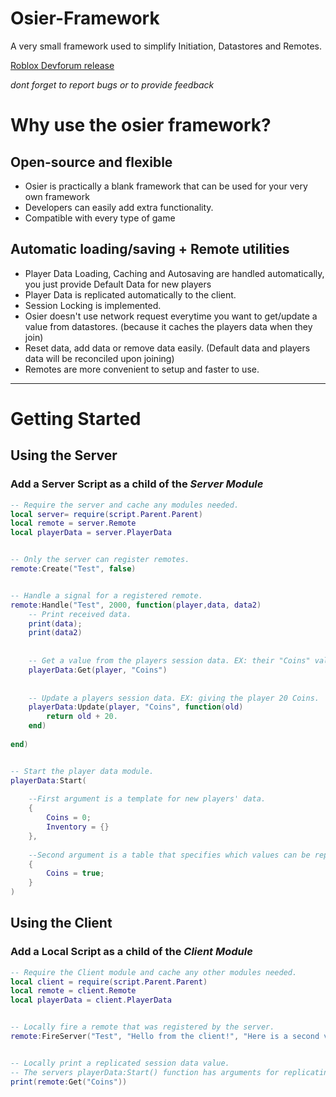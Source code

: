 # Osier-Framework
A very small framework used to simplify Initiation, Datastores and Remotes.

[Roblox Devforum release](https://devforum.roblox.com/t/osier-framework-simplified-datastores-and-remotes-for-simplified-projects/927569)

_dont forget to report bugs or to provide feedback_

# Why use the osier framework?

## Open-source and flexible
* Osier is practically a blank framework that can be used for your very own framework
* Developers can easily add extra functionality.
* Compatible with every type of game

## Automatic loading/saving + Remote utilities
* Player Data Loading, Caching and Autosaving are handled automatically, you just provide Default Data for new players
* Player Data is replicated automatically to the client.
* Session Locking is implemented.
* Osier doesn't use network request everytime you want to get/update a value from datastores. (because it caches the players data when they join)
* Reset data, add data or remove data easily. (Default data and players data will be reconciled upon joining)
* Remotes are more convenient to setup and faster to use.


***

# Getting Started


## Using the Server
### Add a Server Script as a child of the _Server Module_

```lua
-- Require the server and cache any modules needed.
local server= require(script.Parent.Parent)
local remote = server.Remote
local playerData = server.PlayerData


-- Only the server can register remotes.
remote:Create("Test", false) 


-- Handle a signal for a registered remote.
remote:Handle("Test", 2000, function(player,data, data2)
	-- Print received data.
	print(data);
	print(data2)
	
	
	-- Get a value from the players session data. EX: their "Coins" value.
	playerData:Get(player, "Coins")
	
	
	-- Update a players session data. EX: giving the player 20 Coins.
	playerData:Update(player, "Coins", function(old) 
		return old + 20.
	end)
	
end)


-- Start the player data module.
playerData:Start(
	
	--First argument is a template for new players' data.
	{	
		Coins = 0;
		Inventory = {}
	},
	
	--Second argument is a table that specifies which values can be replicated.
	{
		Coins = true;
	}
)
```


## Using the Client
### Add a Local Script as a child of the _Client Module_

```lua
-- Require the Client module and cache any other modules needed.
local client = require(script.Parent.Parent)
local remote = client.Remote
local playerData = client.PlayerData


-- Locally fire a remote that was registered by the server.
remote:FireServer("Test", "Hello from the client!", "Here is a second value")


-- Locally print a replicated session data value.
-- The servers playerData:Start() function has arguments for replicating saved values.
print(remote:Get("Coins"))
```

